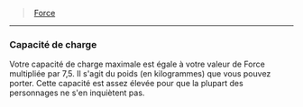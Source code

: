 ﻿---
!GenericItem
Name: Capacité de charge
Id: abilities_strength_hd.md#capacité-de-charge
ParentLink: abilities_strength_hd.md#force
ParentName: Force
NameLevel: 3
Attributes: {}
AttributesDictionary: >+
  {}

---
> [Force](hd_abilities_strength.md)

---

### Capacité de charge

Votre capacité de charge maximale est égale à votre valeur de Force multipliée par 7,5. Il s'agit du poids (en kilogrammes) que vous pouvez porter. Cette capacité est assez élevée pour que la plupart des personnages ne s'en inquiètent pas.

